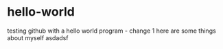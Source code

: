 # hello-world
testing github with a hello world program - change 1
here are some things about myself
asdadsf
